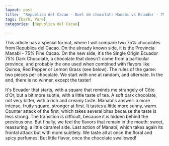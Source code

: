 ```yaml
---
layout: post
title:  "Republica del Cacao - Duel de chocolat: Manabi vs Ecuador - 75% Fine Cacao"
tags: [Dark, Pure] 
categories: [Republica del Cacao]

---
```



This article has a special format, where I will compare two 75% chocolates from Republica del Cacao.
On the already known side, it is the Provincia Manabi - 75% Fine Cacao. On the new side, it's the Single Origin Ecuador 75% Dark Chocolate, a chocolate that doesn't come from a particular province, and probably the one used when combined with flavors like Quinoa, Red Pepper or Lemon Grass (see below).
The rules of the game: two pieces per chocolate. We start with one at random, and alternate. In the end, there is no winner, except the taster!

It's Ecuador that starts, with a square that reminds me strangely of Côte d'Or, but a bit more subtle, with a little taste of tea.  A soft dark chocolate, not very bitter, with a rich and creamy taste.
Manabi's answer: a more intense, fruity square, stronger at first. It tastes a little more sunny, warm.
Counter attack of the first, which takes several bites because the taste is less strong. The transition is difficult, because it is hidden behind the previous one. But finally, we feel the flavors that remain in the mouth: sweet, reassuring, a little caramel side.
Last action of Manabi; which takes again its frontal attack but with more subtlety. We taste all at once the floral and spicy perfumes. But little flavor, once the chocolate swallowed!